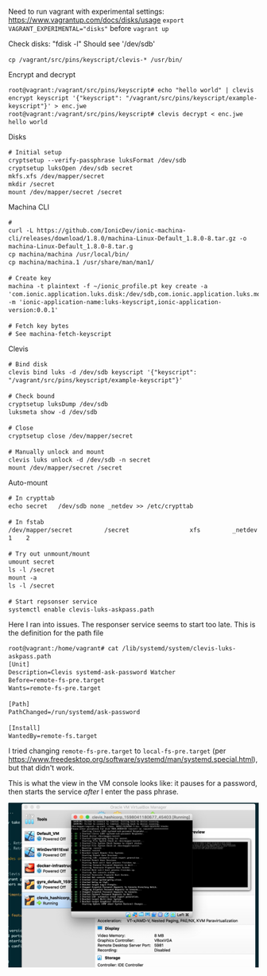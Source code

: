 
Need to run vagrant with experimental settings: https://www.vagrantup.com/docs/disks/usage
`export VAGRANT_EXPERIMENTAL="disks"` before `vagrant up`


Check disks: "fdisk -l"
Should see '/dev/sdb'

`cp /vagrant/src/pins/keyscript/clevis-* /usr/bin/`

Encrypt and decrypt

```
root@vagrant:/vagrant/src/pins/keyscript# echo "hello world" | clevis encrypt keyscript '{"keyscript": "/vagrant/src/pins/keyscript/example-keyscript"}' > enc.jwe
root@vagrant:/vagrant/src/pins/keyscript# clevis decrypt < enc.jwe
hello world
```

Disks

```
# Initial setup
cryptsetup --verify-passphrase luksFormat /dev/sdb
cryptsetup luksOpen /dev/sdb secret
mkfs.xfs /dev/mapper/secret
mkdir /secret
mount /dev/mapper/secret /secret
```

Machina CLI

```
# 
curl -L https://github.com/IonicDev/ionic-machina-cli/releases/download/1.8.0/machina-Linux-Default_1.8.0-8.tar.gz -o machina-Linux-Default_1.8.0-8.tar.g
cp machina/machina /usr/local/bin/
cp machina/machina.1 /usr/share/man/man1/

# Create key
machina -t plaintext -f ~/ionic_profile.pt key create -a 'com.ionic.application.luks.disk:/dev/sdb,com.ionic.application.luks.mount:/secret' -m 'ionic-application-name:luks-keyscript,ionic-application-version:0.0.1'

# Fetch key bytes
# See machina-fetch-keyscript
```

Clevis

```
# Bind disk
clevis bind luks -d /dev/sdb keyscript '{"keyscript": "/vagrant/src/pins/keyscript/example-keyscript"}'

# Check bound
cryptsetup luksDump /dev/sdb
luksmeta show -d /dev/sdb

# Close
cryptsetup close /dev/mapper/secret

# Manually unlock and mount
clevis luks unlock -d /dev/sdb -n secret
mount /dev/mapper/secret /secret
```

Auto-mount

```
# In crypttab
echo secret   /dev/sdb none _netdev >> /etc/crypttab

# In fstab
/dev/mapper/secret         /secret                 xfs         _netdev        1    2

# Try out unmount/mount
umount secret
ls -l /secret
mount -a
ls -l /secret

# Start repsonser service
systemctl enable clevis-luks-askpass.path
```

Here I ran into issues. The responser service seems to start too late.  This is the definition for the path file

```
root@vagrant:/home/vagrant# cat /lib/systemd/system/clevis-luks-askpass.path
[Unit]
Description=Clevis systemd-ask-password Watcher
Before=remote-fs-pre.target
Wants=remote-fs-pre.target

[Path]
PathChanged=/run/systemd/ask-password

[Install]
WantedBy=remote-fs.target
```

I tried changing `remote-fs-pre.target` to `local-fs-pre.target` (per https://www.freedesktop.org/software/systemd/man/systemd.special.html), but that didn't work.

This is what the view in the VM console looks like: it pauses for a password, then starts the service *after* I enter the pass phrase.

![fail to automount](fail-to-automount.png)
